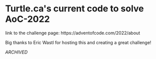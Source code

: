 <h1>Turtle.ca's current code to solve AoC-2022</h1>
link to the challenge page: https://adventofcode.com/2022/about 

Big thanks to Eric Wastl for hosting this and creating a great challenge!

*ARCHIVED*
